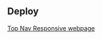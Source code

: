 ## Deploy
<a href="https://rafael2026.github.io/frontend/snippets/topNavResponsive">Top Nav Responsive webpage</a>